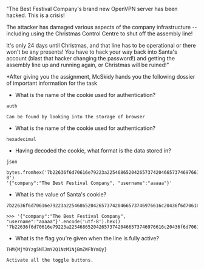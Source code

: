 "The Best Festival Company's brand new OpenVPN server has been hacked. This is a crisis!

The attacker has damaged various aspects of the company infrastructure -- including using the Christmas Control Centre to shut off the assembly line!

It's only 24 days until Christmas, and that line has to be operational or there won't be any presents! You have to hack your way  back into Santa's account (blast that hacker changing the password!) and getting the assembly line up and running again, or Christmas will be ruined!"

*After giving you the assignment, McSkidy hands you the following dossier of important information for the task

- What is the name of the cookie used for authentication?

```
auth
```
```
Can be found by looking into the storage of browser
```

- What is the name of the cookie used for authentication?

```
hexadecimal
```

- Having decoded the cookie, what format is the data stored in?

```
json
```
```
bytes.fromhex('7b22636f6d70616e79223a22546865204265737420466573746976616c20436f6d70616e79222c2022757365726e616d65223a226161616161227d').decode('utf-8')
'{"company":"The Best Festival Company", "username":"aaaaa"}'
```
- What is the value of Santa's cookie?

```
7b22636f6d70616e79223a22546865204265737420466573746976616c20436f6d70616e79222c2022757365726e616d65223a2273616e7461227d
```
```
>>> '{"company":"The Best Festival Company", "username":"aaaaa"}'.encode('utf-8').hex()
'7b22636f6d70616e79223a22546865204265737420466573746976616c20436f6d70616e79222c2022757365726e616d65223a226161616161227d'
```
- What is the flag you're given when the line is fully active?

```
THM{MjY0Yzg5NTJmY2Q1NzM1NjBmZWFhYmQy}
```
```
Activate all the toggle buttons.
```
